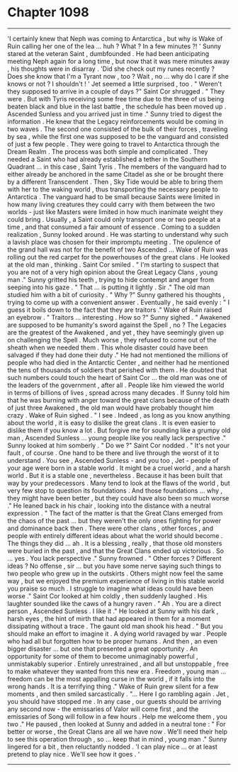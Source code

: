 
# Chapter 1098


---

'I certainly knew that Neph was coming to Antarctica , but why is Wake of Ruin calling her one of the lea ... huh ? What ? In a few minutes ?! '
Sunny stared at the veteran Saint , dumbfounded . He had been anticipating meeting Neph again for a long time , but now that it was mere minutes away , his thoughts were in disarray .
'Did she check out my runes recently ? Does she know that I'm a Tyrant now , too ? Wait , no ... why do I care if she knows or not ? I shouldn't ! '
Jet seemed a little surprised , too .
" Weren't they supposed to arrive in a couple of days ?"
Saint Cor shrugged .
" They were . But with Tyris receiving some free time due to the three of us being beaten black and blue in the last battle , the schedule has been moved up . Ascended Sunless and you arrived just in time ."
Sunny tried to digest the information . He knew that the Legacy reinforcements would be coming in two waves . The second one consisted of the bulk of their forces , traveling by sea , while the first one was supposed to be the vanguard and consisted of just a few people . They were going to travel to Antarctica through the Dream Realm .
The process was both simple and complicated . They needed a Saint who had already established a tether in the Southern Quadrant ... in this case , Saint Tyris . The members of the vanguard had to either already be anchored in the same Citadel as she or be brought there by a different Transcendent .
Then , Sky Tide would be able to bring them with her to the waking world , thus transporting the necessary people to Antarctica .
The vanguard had to be small because Saints were limited in how many living creatures they could carry with them between the two worlds - just like Masters were limited in how much inanimate weight they could bring . Usually , a Saint could only transport one or two people at a time , and that consumed a fair amount of essence .
Coming to a sudden realization , Sunny looked around . He was starting to understand why such a lavish place was chosen for their impromptu meeting .
The opulence of the grand hall was not for the benefit of two Ascended ... Wake of Ruin was rolling out the red carpet for the powerhouses of the great clans .
He looked at the old man , thinking . Saint Cor smiled .
" I'm starting to suspect that you are not of a very high opinion about the Great Legacy Clans , young man ."
Sunny gritted his teeth , trying to hide contempt and anger from seeping into his gaze .
" That ... is putting it lightly . Sir ."
The old man studied him with a bit of curiosity .
" Why ?"
Sunny gathered his thoughts , trying to come up with a convenient answer . Eventually , he said evenly :
" I guess it boils down to the fact that they are traitors ."
Wake of Ruin raised an eyebrow .
" Traitors ... interesting . How so ?"
Sunny sighed .
" Awakened are supposed to be humanity's sword against the Spell , no ? The Legacies are the greatest of the Awakened , and yet , they have seemingly given up on challenging the Spell . Much worse , they refused to come out of the sheath when we needed them . This whole disaster could have been salvaged if they had done their duty ."
He had not mentioned the millions of people who had died in the Antarctic Center , and neither had he mentioned the tens of thousands of soldiers that perished with them . He doubted that such numbers could touch the heart of Saint Cor ... the old man was one of the leaders of the government , after all . People like him viewed the world in terms of billions of lives , spread across many decades .
If Sunny told him that he was burning with anger toward the great clans because of the death of just three Awakened , the old man would have probably thought him crazy .
Wake of Ruin sighed .
" I see . Indeed , as long as you know anything about the world , it is easy to dislike the great clans . It is even easier to dislike them if you know a lot . But forgive me for sounding like a grumpy old man , Ascended Sunless ... young people like you really lack perspective ."
Sunny looked at him somberly .
" Do we ?"
Saint Cor nodded .
" It's not your fault , of course . One hand to be there and live through the worst of it to understand . You see , Ascended Sunless - and you too , Jet - people of your age were born in a stable world . It might be a cruel world , and a harsh world . But it is a stable one , nevertheless . Because it has been built that way by your predecessors . Many tend to look at the flaws of the world , but very few stop to question its foundations . And those foundations ... why , they might have been better , but they could have also been so much worse ."
He leaned back in his chair , looking into the distance with a neutral expression .
" The fact of the matter is that the Great Clans emerged from the chaos of the past ... but they weren't the only ones fighting for power and dominance back then . There were other clans , other forces , and people with entirely different ideas about what the world should become . The things they did ... ah . It is a blessing , really , that those old monsters were buried in the past , and that the Great Clans ended up victorious . So ... yes . You lack perspective ."
Sunny frowned .
" Other forces ? Different ideas ? No offense , sir ... but you have some nerve saying such things to two people who grew up in the outskirts . Others might now feel the same way , but we enjoyed the premium experience of living in this stable world you praise so much . I struggle to imagine what ideas could have been worse ."
Saint Cor looked at him coldly , then suddenly laughed . His laughter sounded like the caws of a hungry raven .
" Ah . You are a direct person , Ascended Sunless . I like it ."
He looked at Sunny with his dark , harsh eyes , the hint of mirth that had appeared in them for a moment dissipating without a trace . The gaunt old man shook his head .
" But you should make an effort to imagine it . A dying world ravaged by war . People who had all but forgotten how to be proper humans . And then , an even bigger disaster ... but one that presented a great opportunity . An opportunity for some of them to become unimaginably powerful , unmistakably superior . Entirely unrestrained , and all but unstoppable , free to make whatever they wanted from this new era . Freedom , young man ... freedom can be the most appalling curse in the world , if it falls into the wrong hands . It is a terrifying thing ."
Wake of Ruin grew silent for a few moments , and then smiled sarcastically .
"... Here I go rambling again . Jet , you should have stopped me . In any case , our guests should be arriving any second now - the emissaries of Valor will come first , and the emissaries of Song will follow in a few hours . Help me welcome them , you two ."
He paused , then looked at Sunny and added in a neutral tone :
" For better or worse , the Great Clans are all we have now . We'll need their help to see this operation through , so ... keep that in mind , young man ."
Sunny lingered for a bit , then reluctantly nodded . 'I can play nice ... or at least pretend to play nice . We'll see how it goes . '

---

